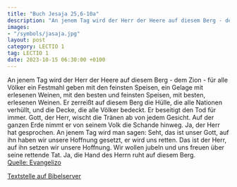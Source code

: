 ```yaml
---
title: "Buch Jesaja 25,6-10a"
description: "An jenem Tag wird der Herr der Heere auf diesem Berg - dem Zion - für alle Völker ein Festmahl geben mit den feinsten Speisen, ein Gelage mit erlesenen Weinen, mit den besten und feinsten Speisen, mit besten, erlesenen Weinen. Er zerreißt auf diesem Berg die Hülle, die alle Natio...."
images:
- "/symbols/jasaja.jpg"
layout: post
category: LECTIO 1
tag: LECTIO 1
date: 2023-10-15 06:30:00 +0100
---
```

An jenem Tag wird der Herr der Heere auf diesem Berg - dem Zion - für alle Völker ein Festmahl geben mit den feinsten Speisen, ein Gelage mit erlesenen Weinen, mit den besten und feinsten Speisen, mit besten, erlesenen Weinen.
Er zerreißt auf diesem Berg die Hülle, die alle Nationen verhüllt, und die Decke, die alle Völker bedeckt.<!--more-->
Er beseitigt den Tod für immer. Gott, der Herr, wischt die Tränen ab von jedem Gesicht. Auf der ganzen Erde nimmt er von seinem Volk die Schande hinweg. Ja, der Herr hat gesprochen.
An jenem Tag wird man sagen: Seht, das ist unser Gott, auf ihn haben wir unsere Hoffnung gesetzt, er wird uns retten. Das ist der Herr, auf ihn setzen wir unsere Hoffnung. Wir wollen jubeln und uns freuen über seine rettende Tat.
Ja, die Hand des Herrn ruht auf diesem Berg.<br>
[Quelle: Evangelizo](https://evangeliumtagfuertag.org/DE/gospel)

[Textstelle auf Bibelserver](https://www.bibleserver.com/EU/Jesaja25,6-10a)
